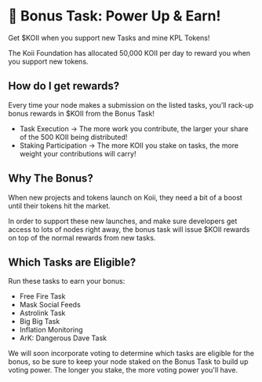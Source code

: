 # 🎉 Bonus Task: Power Up & Earn!

Get $KOII when you support new Tasks and mine KPL Tokens!

The Koii Foundation has allocated 50,000 KOII per day to reward you when you support new tokens.

## How do I get rewards?
Every time your node makes a submission on the listed tasks, you’ll rack-up bonus rewards in $KOII from the Bonus Task!
- Task Execution → The more work you contribute, the larger your share of the 500 KOII being distributed!
- Staking Participation → The more KOII you stake on tasks, the more weight your contributions will carry!

## Why The Bonus?

When new projects and tokens launch on Koii, they need a bit of a boost until their tokens hit the market.

In order to support these new launches, and make sure developers get access to lots of nodes right away, the bonus task will issue $KOII rewards on top of the normal rewards from new tasks.

## Which Tasks are Eligible?

Run these tasks to earn your bonus:
- Free Fire Task
- Mask Social Feeds
- Astrolink Task
- Big Big Task
- Inflation Monitoring
- ArK: Dangerous Dave Task

We will soon incorporate voting to determine which tasks are eligible for the bonus, so be sure to keep your node staked on the Bonus Task to build up voting power. The longer you stake, the more voting power you'll have.
